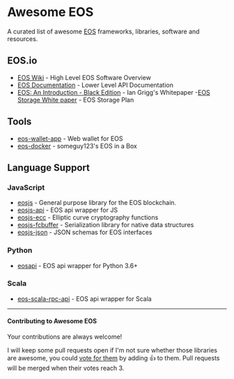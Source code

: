 # Awesome EOS
A curated list of awesome [EOS](https://github.com/EOSIO/eos) frameworks, libraries, software and resources.

## EOS.io
- [EOS Wiki](https://github.com/EOSIO/eos/wiki) - High Level EOS Software Overview
- [EOS Documentation](https://eosio.github.io/eos/) - Lower Level API Documentation
- [EOS: An Introduction - Black Edition](http://iang.org/papers/EOS_An_Introduction-BLACK-EDITION.pdf) - Ian Grigg's Whitepaper
-[EOS Storage White paper](https://github.com/EOSIO/Documentation/raw/master/EOS.IO%20Storage.pdf) - EOS Storage Plan

## Tools
- [eos-wallet-app](https://github.com/EOSIO/eos-wallet-app) - Web wallet for EOS
- [eos-docker](https://github.com/Someguy123/eos-docker) - someguy123's EOS in a Box


## Language Support

### JavaScript
- [eosjs](https://github.com/EOSIO/eosjs) - General purpose library for the EOS blockchain.
- [eosjs-api](https://github.com/EOSIO/eosjs) - EOS api wrapper for JS
- [eosjs-ecc](https://github.com/EOSIO/eosjs-ecc) - Elliptic curve cryptography functions
- [eosjs-fcbuffer](https://github.com/EOSIO/eosjs-ecc) - Serialization library for native data structures
- [eosjs-json](https://github.com/EOSIO/eosjs-json) - JSON schemas for EOS interfaces

### Python
- [eosapi](https://github.com/Netherdrake/py-eos-api) - EOS api wrapper for Python 3.6+

### Scala
- [eos-scala-rpc-api](https://github.com/nsjames/EOS-Scala-RPC-API) - EOS api wrapper for Scala

-----

#### Contributing to Awesome EOS

Your contributions are always welcome!

I will keep some pull requests open if I'm not sure whether those libraries are awesome, you could 
[vote for them](https://github.com/Netherdrake/awesome-eos/pulls) by adding :+1: to them.
Pull requests will be merged when their votes reach 3.

